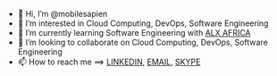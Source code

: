 - 👋 Hi, I’m @mobilesapien
- 👀 I’m interested in Cloud Computing, DevOps, Software Engineering
- 🌱 I’m currently learning Software Engineering with [ALX AFRICA](https://www.alxafrica.com/software-engineering-2022/)
- 💞️ I’m looking to collaborate on Cloud Computing, DevOps, Software Engineering
- 📫 How to reach me ==> [LINKEDIN](https://www.linkedin.com/in/hkmomotayo/), [EMAIL](mailto:kmolatunji@gmail.com), [SKYPE](https://join.skype.com/invite/BugBHXGtctAQ)

<!---
mobilesapien/mobilesapien is a ✨ special ✨ repository because its `README.md` (this file) appears on your GitHub profile.
You can click the Preview link to take a look at your changes.
--->
